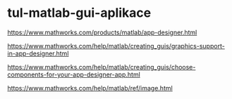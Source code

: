 # tul-matlab-gui-aplikace

https://www.mathworks.com/products/matlab/app-designer.html

https://www.mathworks.com/help/matlab/creating_guis/graphics-support-in-app-designer.html

https://www.mathworks.com/help/matlab/creating_guis/choose-components-for-your-app-designer-app.html


https://www.mathworks.com/help/matlab/ref/image.html
